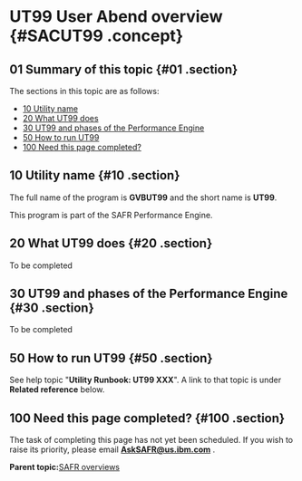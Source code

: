 # UT99 User Abend overview {#SACUT99 .concept}

## 01 Summary of this topic {#01 .section}

The sections in this topic are as follows:

-   [10 Utility name](SACUT99.md#10)
-   [20 What UT99 does](SACUT99.md#20)
-   [30 UT99 and phases of the Performance Engine](SACUT99.md#30)
-   [50 How to run UT99](SACUT99.md#50)
-   [100 Need this page completed?](SACUT99.md#100)

## 10 Utility name {#10 .section}

The full name of the program is **GVBUT99** and the short name is **UT99**.

This program is part of the SAFR Performance Engine.

## 20 What UT99 does {#20 .section}

To be completed

## 30 UT99 and phases of the Performance Engine {#30 .section}

To be completed

## 50 How to run UT99 {#50 .section}

See help topic "**Utility Runbook: UT99 XXX**". A link to that topic is under **Related reference** below.

## 100 Need this page completed? {#100 .section}

The task of completing this page has not yet been scheduled. If you wish to raise its priority, please email **AskSAFR@us.ibm.com** .

**Parent topic:**[SAFR overviews](../html/AAR450Overviews.md)


